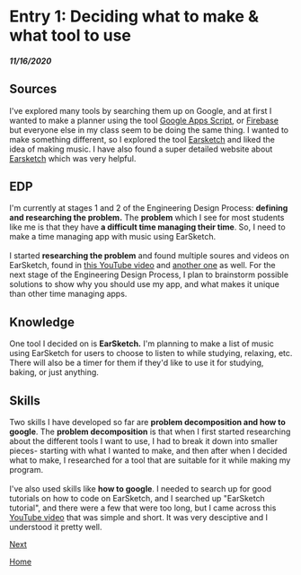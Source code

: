 # Entry 1: Deciding what to make & what tool to use
##### 11/16/2020

## Sources
I've explored many tools by searching them up on Google, and at first I wanted to make a planner using the tool <a href="https://developers.google.com/apps-script">Google Apps Script</a>, or <a href="https://firebase.google.com/">Firebase</a> but everyone else in my class seem to be doing the same thing. 
I wanted to make something different, so I explored the tool <a href="https://earsketch.gatech.edu/landing/#/">Earsketch</a> and liked the idea of making music. 
I have also found a super detailed website about <a href="https://earsketch.gatech.edu/itec2120/book.html#:~:text=EarSketch%20is%20a%20DAW%20(Digital,to%20create%20music%20using%20Python.&text=Instead%20of%20providing%20a%20GUI,Python%20code%20to%20create%20music.">Earsketch</a> which was very helpful.


## EDP
I'm currently at stages 1 and 2 of the Engineering Design Process: <b>defining and researching the problem.</b> The <b>problem</b> which I see for most students like me 
is that they have <b>a difficult time managing their time</b>.
So, I need to make a time managing app with music using EarSketch. 
<br>
<br>
I started <b>researching the problem</b> and found multiple soures and videos on EarSketch, found in 
<a href="https://www.youtube.com/watch?v=zCfvzIWUikE">this YouTube video</a> and <a href="https://www.youtube.com/watch?v=EIxwRrARmdo">another one</a> as well.
For the next stage of the Engineering Design Process, I plan to brainstorm possible solutions to show why you should use my app, and what makes it unique than other time managing apps.

## Knowledge
One tool I decided on is <b>EarSketch.</b> I'm planning to make a list of music using EarSketch for users to choose to listen to while studying, relaxing, etc. There will also be a timer for them if they'd like to use it for studying, baking, or just anything.

## Skills 
Two skills I have developed so far are <b>problem decomposition and how to google</b>. The <b>problem decomposition</b> is that when I first started researching about the different tools I want to use, I had to break it down into smaller pieces- starting with what I wanted to make, and then after when I decided what to make, I researched for a tool that are suitable for it while making my program.
<br>
<br>
I've also used skills like <b>how to google</b>. I needed to search up for good tutorials on how to code on EarSketch, and I searched up "EarSketch tutorial", and there were a few that were too long, but 
I came across this <a href="https://www.youtube.com/watch?v=zCfvzIWUikE">YouTube video</a> that was simple and short. It was very desciptive and I understood it pretty well.


[Next](entry02.md)

[Home](../README.md)